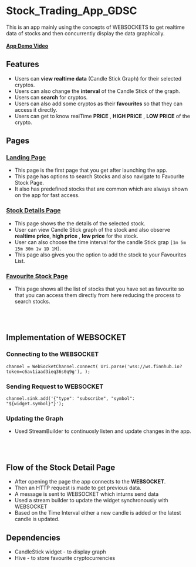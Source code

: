 # Stock_Trading_App_GDSC
This is an app mainly using the concepts of WEBSOCKETS to get realtime data of stocks and then concurrently display the data graphically.
<br><br>[**App Demo Video**](https://www.youtube.com/watch?v=Zxk13E36YMY)
## Features
- Users can **view realtime data** (Candle Stick Graph) for their selected cryptos.
- Users can also change the **interval** of the Candle Stick of the graph.
- Users can **search** for cryptos.
- Users can also add some cryptos as their **favourites** so that they can access it directly.
- Users can get to know realTime **PRICE** , **HIGH PRICE** , **LOW PRICE** of the crypto. 

## Pages 
### [Landing Page](https://drive.google.com/file/d/1FvkdmqgTt1ADoLN8qDCPdfmdjcp4lkB4/view?usp=drivesdk)
- This page is the first page that you get after launching the app.
- This page has options to search Stocks and also navigate to Favourite Stock Page.
- It also has predefined stocks that are common which are always shown on the app for fast access.
### [Stock Details Page ](https://drive.google.com/file/d/1Fvnzf552keRXcsHO8ZL6Kn8i-JQoEoAZ/view?usp=drivesdk)
- This page shows the the details of the selected stock.
- User can view Candle Stick graph of the stock and also observe **realtime price**, **high price** , **low price** for the stock.
- User can also choose the time interval for the candle Stick grap `[1m 5m 15m 30m 1w 1D 1M]`.
- This page also gives you the option to add the stock to your Favourites List.
### [Favourite Stock Page](https://drive.google.com/file/d/1G8KPiBGpnus9AN7RkivwtQ1hfgthY-aE/view?usp=drivesdk)
- This page shows all the list of stocks that you have set as favourite so that you can access them directly from here reducing the process to search stocks.
<br>
<br>

## Implementation of WEBSOCKET

### Connecting to the WEBSOCKET
`channel = WebSocketChannel.connect(
      Uri.parse('wss://ws.finnhub.io?token=c6av1iaad3ieq36s0q9g'),
    );`
### Sending Request to WEBSOCKET
`channel.sink.add('{"type": "subscribe", "symbol": "${widget.symbol}"}'); `
### Updating the Graph
- Used StreamBuilder to continuosly listen and update changes in the app.


<br>
<br>

## Flow of the Stock Detail Page
- After opening the page the app connects to the **WEBSOCKET**.
- Then an HTTP request is made to get previous data.
- A message is sent to WEBSOCKET which inturns send data
- Used a stream builder to update the widget synchronously with WEBSOCKET
- Based on the Time Interval either a new candle is added or the latest candle is updated.

## Dependencies
- CandleStick widget - to display graph
- Hive - to store favourite cryptocurrencies


